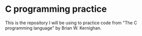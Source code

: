 # C programming practice
This is the repository I will be using to practice code from "The C programming language" by Brian W. Kernighan.
